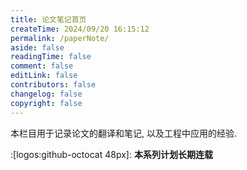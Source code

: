 ```yaml
---
title: 论文笔记首页
createTime: 2024/09/20 16:15:12
permalink: /paperNote/
aside: false
readingTime: false
comment: false
editLink: false
contributors: false
changelog: false
copyright: false
---
```

本栏目用于记录论文的翻译和笔记, 以及工程中应用的经验.

:[logos:github-octocat 48px]: **本系列计划长期连载**
